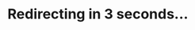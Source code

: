 <html>
    <head>
        <meta http-equiv="refresh" content="3;url=http:/budiba.github.io/Index.html/" />
    </head>
    <body>
        <h1>Redirecting in 3 seconds...</h1>
    </body>
</html>
